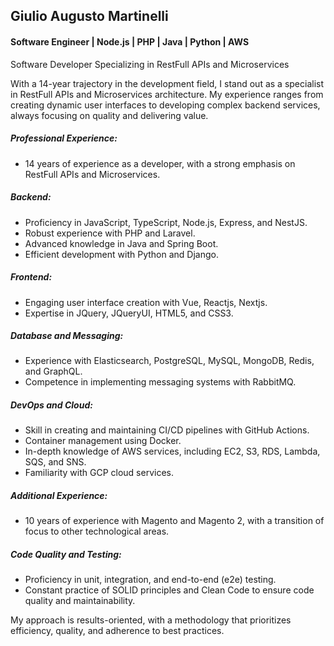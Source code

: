 ## Giulio Augusto Martinelli
#### Software Engineer | Node.js | PHP | Java | Python | AWS

Software Developer Specializing in RestFull APIs and Microservices

With a 14-year trajectory in the development field, I stand out as a specialist in RestFull APIs and Microservices architecture. My experience ranges from creating dynamic user interfaces to developing complex backend services, always focusing on quality and delivering value.

##### Professional Experience:
- 14 years of experience as a developer, with a strong emphasis on RestFull APIs and Microservices.

##### Backend:
- Proficiency in JavaScript, TypeScript, Node.js, Express, and NestJS.
- Robust experience with PHP and Laravel.
- Advanced knowledge in Java and Spring Boot.
- Efficient development with Python and Django.

##### Frontend:
- Engaging user interface creation with Vue, Reactjs, Nextjs.
- Expertise in JQuery, JQueryUI, HTML5, and CSS3.

##### Database and Messaging:
- Experience with Elasticsearch, PostgreSQL, MySQL, MongoDB, Redis, and GraphQL.
- Competence in implementing messaging systems with RabbitMQ.

##### DevOps and Cloud:
- Skill in creating and maintaining CI/CD pipelines with GitHub Actions.
- Container management using Docker.
- In-depth knowledge of AWS services, including EC2, S3, RDS, Lambda, SQS, and SNS.
- Familiarity with GCP cloud services.

##### Additional Experience:
- 10 years of experience with Magento and Magento 2, with a transition of focus to other technological areas.

##### Code Quality and Testing:
- Proficiency in unit, integration, and end-to-end (e2e) testing.
- Constant practice of SOLID principles and Clean Code to ensure code quality and maintainability.

My approach is results-oriented, with a methodology that prioritizes efficiency, quality, and adherence to best practices.

